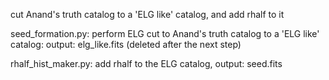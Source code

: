 cut Anand's truth catalog to a 'ELG like' catalog, and add rhalf to it

seed_formation.py: perform ELG cut to Anand's truth catalog to a 'ELG like' catalog: output: elg_like.fits (deleted after the next step)

rhalf_hist_maker.py: add rhalf to the ELG catalog, output: seed.fits


